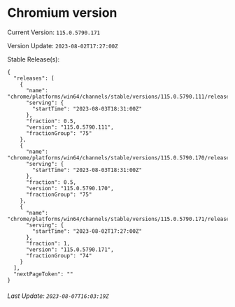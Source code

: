 # Chromium version

Current Version: `115.0.5790.171`

Version Update: `2023-08-02T17:27:00Z`

Stable Release(s):
```
{
  "releases": [
    {
      "name": "chrome/platforms/win64/channels/stable/versions/115.0.5790.111/releases/1691087460",
      "serving": {
        "startTime": "2023-08-03T18:31:00Z"
      },
      "fraction": 0.5,
      "version": "115.0.5790.111",
      "fractionGroup": "75"
    },
    {
      "name": "chrome/platforms/win64/channels/stable/versions/115.0.5790.170/releases/1691087460",
      "serving": {
        "startTime": "2023-08-03T18:31:00Z"
      },
      "fraction": 0.5,
      "version": "115.0.5790.170",
      "fractionGroup": "75"
    },
    {
      "name": "chrome/platforms/win64/channels/stable/versions/115.0.5790.171/releases/1690997220",
      "serving": {
        "startTime": "2023-08-02T17:27:00Z"
      },
      "fraction": 1,
      "version": "115.0.5790.171",
      "fractionGroup": "74"
    }
  ],
  "nextPageToken": ""
}
```

###### Last Update: `2023-08-07T16:03:19Z`
        